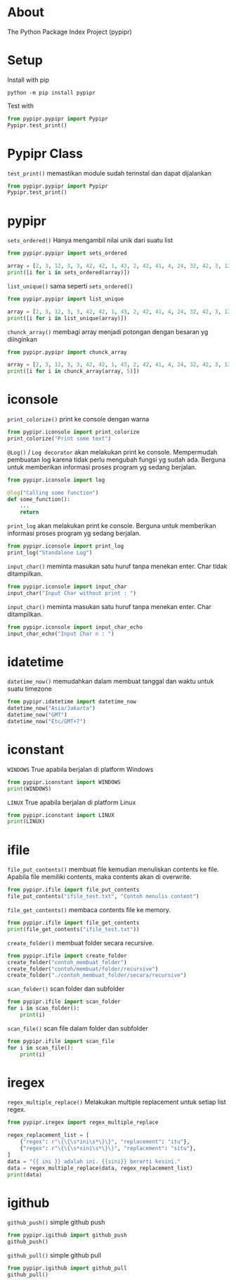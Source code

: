 # About
The Python Package Index Project (pypipr)


# Setup
Install with pip
```
python -m pip install pypipr
```

Test with
```python
from pypipr.pypipr import Pypipr
Pypipr.test_print()
```


# Pypipr Class
`test_print()` memastikan module sudah terinstal dan dapat dijalankan
```python
from pypipr.pypipr import Pypipr
Pypipr.test_print()
```


# pypipr
`sets_ordered()` Hanya mengambil nilai unik dari suatu list

```python
from pypipr.pypipr import sets_ordered

array = [2, 3, 12, 3, 3, 42, 42, 1, 43, 2, 42, 41, 4, 24, 32, 42, 3, 12, 32, 42, 42]
print([i for i in sets_ordered(array)])
```


`list_unique()` sama seperti `sets_ordered()`

```python
from pypipr.pypipr import list_unique

array = [2, 3, 12, 3, 3, 42, 42, 1, 43, 2, 42, 41, 4, 24, 32, 42, 3, 12, 32, 42, 42]
print([i for i in list_unique(array)])
```


`chunck_array()` membagi array menjadi potongan dengan besaran yg diinginkan

```python
from pypipr.pypipr import chunck_array

array = [2, 3, 12, 3, 3, 42, 42, 1, 43, 2, 42, 41, 4, 24, 32, 42, 3, 12, 32, 42, 42]
print([i for i in chunck_array(array, 5)])
```


# iconsole
`print_colorize()` print ke console dengan warna

```python
from pypipr.iconsole import print_colorize
print_colorize("Print some text")
```


`@Log()` / `Log decorator` akan melakukan print ke console. Mempermudah pembuatan log karena tidak perlu mengubah fungsi yg sudah ada. Berguna untuk memberikan informasi proses program yg sedang berjalan.

```python
from pypipr.iconsole import log

@log("Calling some function")
def some_function():
    ...
    return
```


`print_log` akan melakukan print ke console. Berguna untuk memberikan informasi proses program yg sedang berjalan.

```python
from pypipr.iconsole import print_log
print_log("Standalone Log")
```


`input_char()` meminta masukan satu huruf tanpa menekan enter. Char tidak ditampilkan.

```python
from pypipr.iconsole import input_char
input_char("Input Char without print : ")
```


`input_char()` meminta masukan satu huruf tanpa menekan enter. Char ditampilkan.

```python
from pypipr.iconsole import input_char_echo
input_char_echo("Input Char n : ")
```


# idatetime
`datetime_now()` memudahkan dalam membuat tanggal dan waktu untuk suatu timezone

```python
from pypipr.idatetime import datetime_now
datetime_now("Asia/Jakarta")
datetime_now("GMT")
datetime_now("Etc/GMT+7")
```


# iconstant
`WINDOWS` True apabila berjalan di platform Windows

```python
from pypipr.iconstant import WINDOWS
print(WINDOWS)
```


`LINUX` True apabila berjalan di platform Linux

```python
from pypipr.iconstant import LINUX
print(LINUX)
```


# ifile
`file_put_contents()` membuat file kemudian menuliskan contents ke file. Apabila file memiliki contents, maka contents akan di overwrite.

```python
from pypipr.ifile import file_put_contents
file_put_contents("ifile_test.txt", "Contoh menulis content")
```


`file_get_contents()` membaca contents file ke memory.

```python
from pypipr.ifile import file_get_contents
print(file_get_contents("ifile_test.txt"))
```


`create_folder()` membuat folder secara recursive.

```python
from pypipr.ifile import create_folder
create_folder("contoh_membuat_folder")
create_folder("contoh/membuat/folder/recursive")
create_folder("./contoh_membuat_folder/secara/recursive")
```


`scan_folder()` scan folder dan subfolder

```python
from pypipr.ifile import scan_folder
for i in scan_folder():
    print(i)
```


`scan_file()` scan file dalam folder dan subfolder

```python
from pypipr.ifile import scan_file
for i in scan_file():
    print(i)
```


# iregex
`regex_multiple_replace()` Melakukan multiple replacement untuk setiap list regex. 

```python
from pypipr.iregex import regex_multiple_replace

regex_replacement_list = [
    {"regex": r"\{\{\s*ini\s*\}\}", "replacement": "itu"},
    {"regex": r"\{\{\s*sini\s*\}\}", "replacement": "situ"},
]
data = "{{ ini }} adalah ini. {{sini}} berarti kesini."
data = regex_multiple_replace(data, regex_replacement_list)
print(data)
```


# igithub
`github_push()` simple github push

```python
from pypipr.igithub import github_push
github_push()
```


`github_pull()` simple github pull

```python
from pypipr.igithub import github_pull
github_pull()
```
